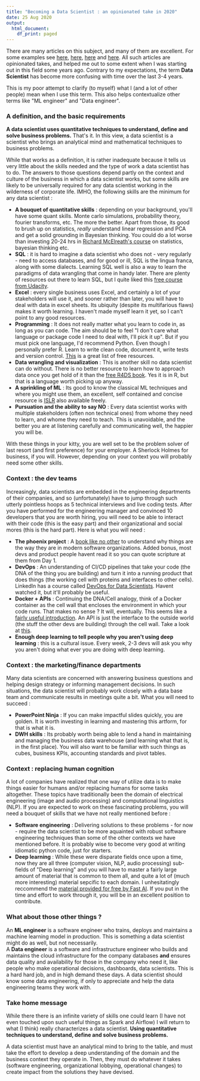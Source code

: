 ```yaml
---
title: "Becoming a Data Scientist : an opinionated take in 2020"
date: 25 Aug 2020
output:
  html_document:
    df_print: paged
---
```


There are many articles on this subject, and many of them are excellent. For some examples see [here](https://towardsdatascience.com/how-to-become-a-data-scientist-2a02ed565336), [here](https://towardsdatascience.com/how-to-become-a-data-scientist-3f8d6e75482f), [here](https://www.kdnuggets.com/2018/05/simplilearn-9-must-have-skills-data-scientist.html) and [here](https://www.discoverdatascience.org/career-information/data-scientist/). All such articles are opinionated takes, and helped me out to some extent when I was starting out in this field some years ago. Contrary to my expectations, the term **Data Scientist** has become more confusing with time over the last 3-4 years.

This is my poor attempt to clarify (to myself) what I (and a lot of other people) mean when I use this term. This also helps contextualize other terms like "ML engineer" and "Data engineer". 

### A definition, and the basic requirements

**A data scientist uses quantitative techniques to understand, define and solve business problems.** That's it. In this view, a data scientist is a scientist who brings an analytical mind and mathematical techniques to business problems. 

While that works as a definition, it is rather inadequate because it tells us very little about the skills needed and the type of work a data scientist has to do. The answers to those questions depend partly on the context and culture of the business in which a data scientist works, but some skills are likely to be universally required for any data scientist working in the wilderness of corporate life. IMHO, the following skills are the minimum for any data scientist :

- **A bouquet of quantitative skills** : depending on your background, you'll have some quant skills. Monte carlo simulations, probability theory, fourier transforms, etc. The more the better. Apart from those, its good to brush up on statistics, *really* understand linear regression and PCA and get a solid grounding in Bayesian thinking. You could do a lot worse than investing 20-24 hrs in [Richard McElreath's course](https://www.youtube.com/watch?v=4WVelCswXo4&list=PLDcUM9US4XdNM4Edgs7weiyIguLSToZRI) on statistics, bayesian thinking etc. 
- **SQL** : it is hard to imagine a data scientist who does not - very regularly - need to access databases, and for good or ill, SQL is the lingua franca, along with some dialects. Learning SQL well is also a way to learn the paradigms of data wrangling that come in handy later. There are plenty of resources out there to learn SQL, but I quite liked this [free course from Udacity](https://www.udacity.com/course/sql-for-data-analysis--ud198#).  
- **Excel** : every single business uses Excel, and certainly a lot of your stakeholders will use it, and sooner rather than later, you will have to deal with data in excel sheets. Its ubiquity (despite its multifarious flaws) makes it worth learning. I haven't made myself learn it yet, so I can't point to any good resources.  
- **Programming** : It does not really matter what you learn to code in, as long as you can code. The aim should be to feel "I don't care what language or package code I need to deal with, I'll pick it up". But if you must pick one language, I'd recommend Python. Even though I personally prefer R. Learn to write clean code, document it, write tests and version control. [This](https://docs.python-guide.org/intro/learning/) is a great list of free resources.   
- **Data wrangling and visualization** : This is another skill no data scientist can do without. There is no better resource to learn how to approach data once you get hold of it than the [free R4DS book](https://r4ds.had.co.nz/). Yes it is in R, but that is a language worth picking up anyway.   
- **A sprinkling of ML** : Its good to know the classical ML techniques and where you might use them, an excellent, self contained and concise resource is [ISLR](http://faculty.marshall.usc.edu/gareth-james/ISL/) also available freely.   
- **Pursuation and the ability to say NO** : Every data scientist works with multiple stakeholders (often non technical ones) from whome they need to learn, and whome they need to teach. This is unavoidable, and the better you are at listening carefully and communicating well, the happier you will be.   

With these things in your kitty, you are well set to be the problem solver of last resort (and first preference) for your employer. A Sherlock Holmes for business, if you will. However, depending on your context you will probably need some other skills. 

### Context : the dev teams

Increasingly, data scientists are embedded in the engineering departments of their companies, and so (unfortunately) have to jump through such utterly pointless hoops as 5 technical interviews and live coding tests. After you have performed for the engineering manager and convinced 10 developers that you are worth hiring, you will need to be able to interact with their code (this is the easy part) and their organizational and social mores (this is the hard part). Here is what you will need :

- **The phoenix project** : A [book like no other](https://www.amazon.com/Phoenix-Project-DevOps-Helping-Business/dp/0988262592) to understand why things are the way they are in modern software organizations. Added bonus, most devs and product people havent read it so you can quote scripture at them from Day 1.   
- **DevOps** : An understanding of CI/CD pipelines that take your code (the DNA of the thing you are building) and turn it into a running product that does things (the working cell with proteins and interfaces to other cells). LinkedIn has a course called [DevOps for Data Scientists](https://www.linkedin.com/learning/devops-for-data-scientists). Havent watched it, but it'll probably be useful.   
- **Docker + APIs** : Continuing the DNA/Cell analogy, think of a Docker container as the cell wall that encloses the environment in which your code runs. That makes no sense ? It will, eventually. This seems like a [fairly useful introduction](https://www.analyticsvidhya.com/blog/2017/11/reproducible-data-science-docker-for-data-science/). An API is just the interface to the outside world (the stuff the other devs are building) through the cell wall. Take a look at [this](https://www.restapitutorial.com/).  
- **Enough deep learning to tell people why you aren't using deep learning** : this is a cultural issue. Every week, 2-3 devs will ask you why you aren't doing what ever you are doing with deep learning.   


### Context : the marketing/finance departments

Many data scientists are concerned with answering business questions and helping design strategy or informing management decisions. In such situations, the data scientist will probably work closely with a data base team and communicate results in meetings quite a bit. What you will need to succeed :

- **PowerPoint Ninja** : If you can make impactful slides quickly, you are golden. It is worth investing in learning and mastering this artform, for that is what it is. 
- **DWH skills** : Its probably worth being able to lend a hand in maintaining and managing the business data warehouse (and learning what that is, in the first place). You will also want to be familiar with such things as cubes, business KPIs, accounting standards and pivot tables.   


### Context : replacing human cognition  

A lot of companies have realized that one way of utilize data is to make things easier for humans and/or replacing humans for some tasks altogether. These topics have traditionally been the domain of electrical engineering (image and audio processing) and computational linguistics (NLP). If you are expected to work on these fascinating problems, you will need a bouquet of skills that we have not really mentioned before : 

- **Software engineering** : Delivering solutions to these problems - for now - require the data scientist to be more aquainted with robust software engineering techniques than some of the other contexts we have mentioned before. It is probably wise to become very good at writing idiomatic python code, just for starters.   
- **Deep learning** : While these were disparate fields once upon a time, now they are all three (computer vision, NLP, audio processing) sub-fields of "Deep learning" and you will have to master a fairly large amount of material that is common to them all, and quite a lot of (much more interesting) material sepcific to each domain. I unhesitatingly reccommend the [material provided for free by Fast AI](https://www.fast.ai/). If you put in the time and effort to work through it, you will be in an excellent position to contribute. 


### What about those other things ?

An **ML engineer** is a software engineer who trains, deploys and maintains a machine learning model in production. This is something a data scientist might do as well, but not necessarily.  
A **Data engineer** is a software and infrastructure engineer who builds and maintains the cloud infrastructure for the company databases **and** ensures data quality and availability for those in the company who need it, like people who make operational decisions, dashboards, data scientists. This is a hard hard job, and in high demand these days. A data scientist should know some data engineering, if only to appreciate and help the data engineering teams they work with. 

### Take home message  

While there there is an infinite variety of skills one could learn (I have not even touched upon such useful things as Spark and Airflow) I will return to what (I think) really characterizes a data scientist. **Using quantitative techniques to understand, define and solve business problems.** 

A data scientist must have an analytical mind to bring to the table, and must take the effort to develop a deep understanding of the domain and the business context they operate in. Then, they must do whatever it takes (software engineering, organizational lobbying, operational changes) to create impact from the solutions they have devised. 

